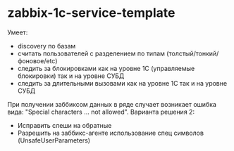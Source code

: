 # zabbix-1c-service-template

Умеет:
- discovery по базам
- считать пользователей с разделением по типам (толстый/тонкий/фоновое/etc)
- следить за блокировками как на уровне 1С (управляемые блокировки) так и на уровне СУБД
- следить за длительными вызовами как на уровне 1С так и на уровне СУБД

При получении заббиксом данных в ряде случает возникает ошибка вида: "Special characters ... not allowed".
Варианта решения 2:
- Исправить слеши на обратные
- Разрешить на заббикс-агенте использование спец символов (UnsafeUserParameters)
